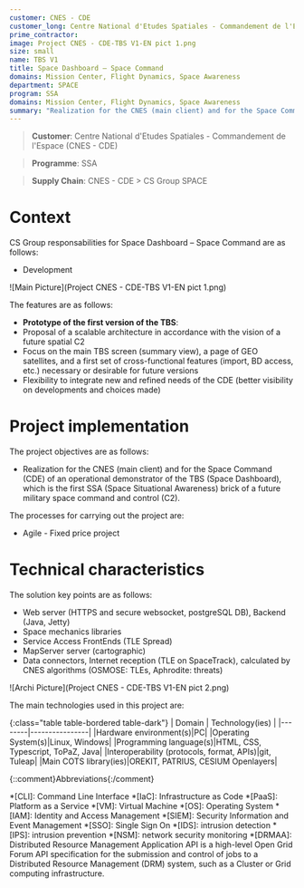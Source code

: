 ```yaml
---
customer: CNES - CDE
customer_long: Centre National d'Etudes Spatiales - Commandement de l'Espace
prime_contractor: 
image: Project CNES - CDE-TBS V1-EN pict 1.png
size: small
name: TBS V1
title: Space Dashboard – Space Command
domains: Mission Center, Flight Dynamics, Space Awareness
department: SPACE
program: SSA
domains: Mission Center, Flight Dynamics, Space Awareness
summary: "Realization for the CNES (main client) and for the Space Command (CDE) of an operational demonstrator of the TBS (Space Dashboard), which is the first SSA (Space Situational Awareness) brick of a future military space command and control (C2)."
---
```


> __Customer__\: Centre National d'Etudes Spatiales - Commandement de l'Espace (CNES - CDE)

> __Programme__\: SSA

> __Supply Chain__\: CNES - CDE >  CS Group SPACE


# Context


CS Group responsabilities for Space Dashboard – Space Command are as follows:
* Development

![Main Picture](Project CNES - CDE-TBS V1-EN pict 1.png)

The features are as follows:
* **Prototype of the first version of the TBS**:
* Proposal of a scalable architecture in accordance with the vision of a future spatial C2
* Focus on the main TBS screen (summary view), a page of GEO satellites, and a first set of cross-functional features (import, BD access, etc.) necessary or desirable for future versions
* Flexibility to integrate new and refined needs of the CDE (better visibility on developments and choices made)

# Project implementation

The project objectives are as follows:
* Realization for the CNES (main client) and for the Space Command (CDE) of an operational demonstrator of the TBS (Space Dashboard), which is the first SSA (Space Situational Awareness) brick of a future military space command and control (C2).

The processes for carrying out the project are:
* Agile - Fixed price project

# Technical characteristics

The solution key points are as follows:
* Web server (HTTPS and secure websocket, postgreSQL DB), Backend (Java, Jetty)
* Space mechanics libraries
* Service Access FrontEnds (TLE Spread)
* MapServer server (cartographic)
* Data connectors, Internet reception (TLE on SpaceTrack), calculated by CNES algorithms (OSMOSE: TLEs, Aphrodite: threats)

![Archi Picture](Project CNES - CDE-TBS V1-EN pict 2.png)

The main technologies used in this project are:

{:class="table table-bordered table-dark"}
| Domain | Technology(ies) |
|--------|----------------|
|Hardware environment(s)|PC|
|Operating System(s)|Linux, Windows|
|Programming language(s)|HTML, CSS, Typescript, ToPaZ, Java|
|Interoperability (protocols, format, APIs)|git, Tuleap|
|Main COTS library(ies)|OREKIT, PATRIUS, CESIUM Openlayers|



{::comment}Abbreviations{:/comment}

*[CLI]: Command Line Interface
*[IaC]: Infrastructure as Code
*[PaaS]: Platform as a Service
*[VM]: Virtual Machine
*[OS]: Operating System
*[IAM]: Identity and Access Management
*[SIEM]: Security Information and Event Management
*[SSO]: Single Sign On
*[IDS]: intrusion detection
*[IPS]: intrusion prevention
*[NSM]: network security monitoring
*[DRMAA]: Distributed Resource Management Application API is a high-level Open Grid Forum API specification for the submission and control of jobs to a Distributed Resource Management (DRM) system, such as a Cluster or Grid computing infrastructure.
